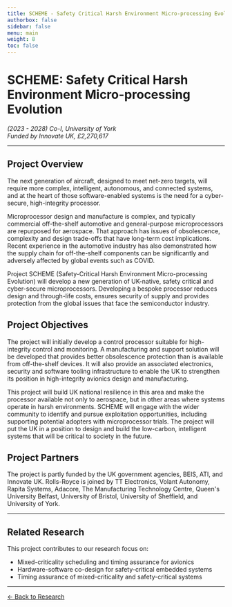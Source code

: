 ```yaml
---
title: SCHEME - Safety Critical Harsh Environment Micro-processing Evolution
authorbox: false
sidebar: false
menu: main
weight: 8
toc: false
---
```


# SCHEME: Safety Critical Harsh Environment Micro-processing Evolution

*(2023 - 2028) Co-I, University of York*  
*Funded by Innovate UK, £2,270,617*

---

## Project Overview

The next generation of aircraft, designed to meet net-zero targets, will require more complex, intelligent, autonomous, and connected systems, and at the heart of those software-enabled systems is the need for a cyber-secure, high-integrity processor.

Microprocessor design and manufacture is complex, and typically commercial off-the-shelf automotive and general-purpose microprocessors are repurposed for aerospace. That approach has issues of obsolescence, complexity and design trade-offs that have long-term cost implications. Recent experience in the automotive industry has also demonstrated how the supply chain for off-the-shelf components can be significantly and adversely affected by global events such as COVID.

Project SCHEME (Safety-Critical Harsh Environment Micro-processing Evolution) will develop a new generation of UK-native, safety critical and cyber-secure microprocessors. Developing a bespoke processor reduces design and through-life costs, ensures security of supply and provides protection from the global issues that face the semiconductor industry.

## Project Objectives

The project will initially develop a control processor suitable for high-integrity control and monitoring. A manufacturing and support solution will be developed that provides better obsolescence protection than is available from off-the-shelf devices. It will also provide an associated electronics, security and software tooling infrastructure to enable the UK to strengthen its position in high-integrity avionics design and manufacturing.

This project will build UK national resilience in this area and make the processor available not only to aerospace, but in other areas where systems operate in harsh environments. SCHEME will engage with the wider community to identify and pursue exploitation opportunities, including supporting potential adopters with microprocessor trials. The project will put the UK in a position to design and build the low-carbon, intelligent systems that will be critical to society in the future.

## Project Partners

The project is partly funded by the UK government agencies, BEIS, ATI, and Innovate UK. Rolls-Royce is joined by TT Electronics, Volant Autonomy, Rapita Systems, Adacore, The Manufacturing Technology Centre, Queen's University Belfast, University of Bristol, University of Sheffield, and University of York.

---

## Related Research

This project contributes to our research focus on:
- Mixed-criticality scheduling and timing assurance for avionics
- Hardware-software co-design for safety-critical embedded systems
- Timing assurance of mixed-criticality and safety-critical systems

---

[← Back to Research](../research)
